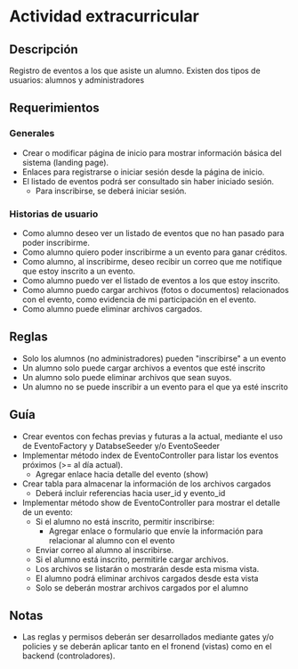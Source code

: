 # Actividad extracurricular

## Descripción

Registro de eventos a los que asiste un alumno.
Existen dos tipos de usuarios: alumnos y administradores

## Requerimientos

### Generales

- Crear o modificar página de inicio para mostrar información básica del sistema (landing page).
- Enlaces para registrarse o iniciar sesión desde la página de inicio.
- El listado de eventos podrá ser consultado sin haber iniciado sesión.
    - Para inscribirse, se deberá iniciar sesión.

### Historias de usuario

- Como alumno deseo ver un listado de eventos que no han pasado para poder inscribirme.
- Como alumno quiero poder inscribirme a un evento para ganar créditos.
- Como alumno, al inscribirme, deseo recibir un correo que me notifique que estoy inscrito a un evento.
- Como alumno puedo ver el listado de eventos a los que estoy inscrito.
- Como alumno puedo cargar archivos (fotos o documentos) relacionados con el evento, como evidencia de mi participación en el evento.
- Como alumno puede eliminar archivos cargados.

## Reglas

- Solo los alumnos (no administradores) pueden "inscribirse" a un evento
- Un alumno solo puede cargar archivos a eventos que esté inscrito
- Un alumno solo puede eliminar archivos que sean suyos.
- Un alumno no se puede inscribir a un evento para el que ya esté inscrito

## Guía

- Crear eventos con fechas previas y futuras a la actual, mediante el uso de EventoFactory y DatabseSeeder y/o EventoSeeder
- Implementar método index de EventoController para listar los eventos próximos (>= al día actual).
	- Agregar enlace hacia detalle del evento (show)
- Crear tabla para almacenar la información de los archivos cargados
	- Deberá incluir referencias hacia user_id y evento_id
- Implementar método show de EventoController para mostrar el detalle de un evento:
	- Si el alumno no está inscrito, permitir inscribirse:
		- Agregar enlace o formulario que envíe la información para relacionar al alumno con el evento
	- Enviar correo al alumno al inscribirse.
	- Si el alumno está inscrito, permitirle cargar archivos.
	- Los archivos se listarán o mostrarán desde esta misma vista.
	- El alumno podrá eliminar archivos cargados desde esta vista
	- Solo se deberán mostrar archivos cargados por el alumno

## Notas

- Las reglas y permisos deberán ser desarrollados mediante gates y/o policies y se deberán aplicar tanto en el fronend (vistas) como en el backend (controladores).
